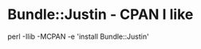 Bundle::Justin - CPAN I like
============================

   perl -Ilib -MCPAN -e 'install Bundle::Justin'

